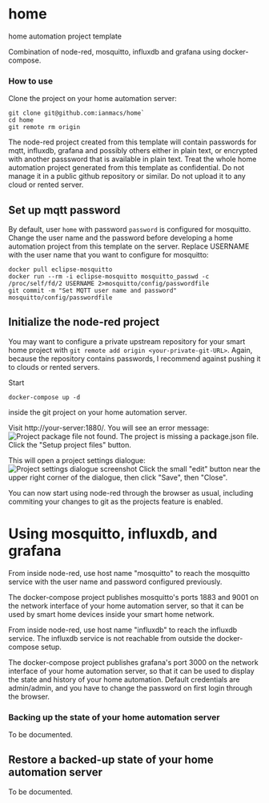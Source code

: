 home
====

home automation project template

Combination of node-red, mosquitto, influxdb and grafana using docker-compose.

### How to use

Clone the project on your home automation server:

```
git clone git@github.com:ianmacs/home`
cd home
git remote rm origin
```

The node-red project created from this template will contain passwords
for mqtt, influxdb, grafana and possibly others either in plain text,
or encrypted with another passsword that is available in plain text.
Treat the whole home automation project generated from this template
as confidential.  Do not manage it in a public github repository or
similar.  Do not upload it to any cloud or rented server.

## Set up mqtt password

By default, user `home` with password `password` is configured for
mosquitto.  Change the user name and the password before developing a
home automation project from this template on the server.  Replace
USERNAME with the user name that you want to configure for mosquitto:

```
docker pull eclipse-mosquitto
docker run --rm -i eclipse-mosquitto mosquitto_passwd -c /proc/self/fd/2 USERNAME 2>mosquitto/config/passwordfile
git commit -m "Set MQTT user name and password" mosquitto/config/passwordfile
```

## Initialize the node-red project

You may want to configure a private upstream repository for your smart
home project with `git remote add origin <your-private-git-URL>`.
Again, because the repository contains passwords, I recommend against
pushing it to clouds or rented servers.

Start
```
docker-compose up -d
```
inside the git project on your home automation server.

Visit http://your-server:1880/.  You will see an error message:
![Project package file not found. The project is missing a
package.json file.](./docs/imgs/Project-package-file-not-found.png)
Click the "Setup project files" button.

This will open a project settings dialogue: ![Project settings
dialogue screenshot](./docs/imgs/Project-Settings.png) Click the small
"edit" button near the upper right corner of the dialogue, then click
"Save", then "Close".

You can now start using node-red through the browser as usual,
including commiting your changes to git as the projects feature is
enabled.

# Using mosquitto, influxdb, and grafana

From inside node-red, use host name "mosquitto" to reach the mosquitto
service with the user name and password configured previously.

The docker-compose project publishes mosquitto's ports 1883 and 9001
on the network interface of your home automation server, so that it
can be used by smart home devices inside your smart home network.

From inside node-red, use host name "influxdb" to reach the influxdb
service.  The influxdb service is not reachable from outside the
docker-compose setup.

The docker-compose project publishes grafana's port 3000 on the
network interface of your home automation server, so that it can be
used to display the state and history of your home automation.
Default credentials are admin/admin, and you have to change the
password on first login through the browser.

### Backing up the state of your home automation server

To be documented.

## Restore a backed-up state of your home automation server

To be documented.
